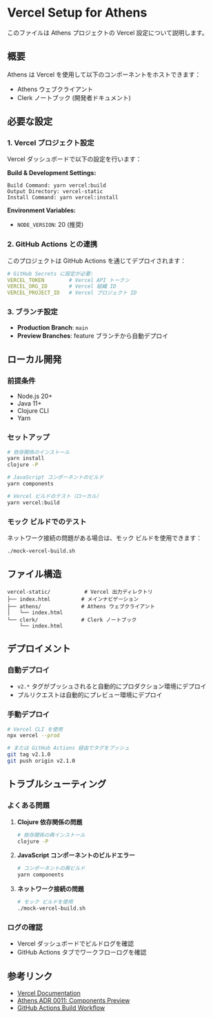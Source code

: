 # Vercel Setup for Athens

このファイルは Athens プロジェクトの Vercel 設定について説明します。

## 概要

Athens は Vercel を使用して以下のコンポーネントをホストできます：
- Athens ウェブクライアント
- Clerk ノートブック (開発者ドキュメント)

## 必要な設定

### 1. Vercel プロジェクト設定

Vercel ダッシュボードで以下の設定を行います：

**Build & Development Settings:**
```
Build Command: yarn vercel:build
Output Directory: vercel-static
Install Command: yarn vercel:install
```

**Environment Variables:**
- `NODE_VERSION`: 20 (推奨)

### 2. GitHub Actions との連携

このプロジェクトは GitHub Actions を通じてデプロイされます：

```yaml
# GitHub Secrets に設定が必要:
VERCEL_TOKEN        # Vercel API トークン
VERCEL_ORG_ID       # Vercel 組織 ID  
VERCEL_PROJECT_ID   # Vercel プロジェクト ID
```

### 3. ブランチ設定

- **Production Branch**: `main`
- **Preview Branches**: feature ブランチから自動デプロイ

## ローカル開発

### 前提条件

- Node.js 20+
- Java 11+
- Clojure CLI
- Yarn

### セットアップ

```bash
# 依存関係のインストール
yarn install
clojure -P

# JavaScript コンポーネントのビルド
yarn components

# Vercel ビルドのテスト（ローカル）
yarn vercel:build
```

### モック ビルドでのテスト

ネットワーク接続の問題がある場合は、モック ビルドを使用できます：

```bash
./mock-vercel-build.sh
```

## ファイル構造

```
vercel-static/           # Vercel 出力ディレクトリ
├── index.html          # メインナビゲーション
├── athens/             # Athens ウェブクライアント
│   └── index.html
└── clerk/              # Clerk ノートブック
    └── index.html
```

## デプロイメント

### 自動デプロイ

- `v2.*` タグがプッシュされると自動的にプロダクション環境にデプロイ
- プルリクエストは自動的にプレビュー環境にデプロイ

### 手動デプロイ

```bash
# Vercel CLI を使用
npx vercel --prod

# または GitHub Actions 経由でタグをプッシュ
git tag v2.1.0
git push origin v2.1.0
```

## トラブルシューティング

### よくある問題

1. **Clojure 依存関係の問題**
   ```bash
   # 依存関係の再インストール
   clojure -P
   ```

2. **JavaScript コンポーネントのビルドエラー**
   ```bash
   # コンポーネントの再ビルド
   yarn components
   ```

3. **ネットワーク接続の問題**
   ```bash
   # モック ビルドを使用
   ./mock-vercel-build.sh
   ```

### ログの確認

- Vercel ダッシュボードでビルドログを確認
- GitHub Actions タブでワークフローログを確認

## 参考リンク

- [Vercel Documentation](https://vercel.com/docs)
- [Athens ADR 0011: Components Preview](doc/adr/0011-components-preview.md)
- [GitHub Actions Build Workflow](.github/workflows/build.yml)
